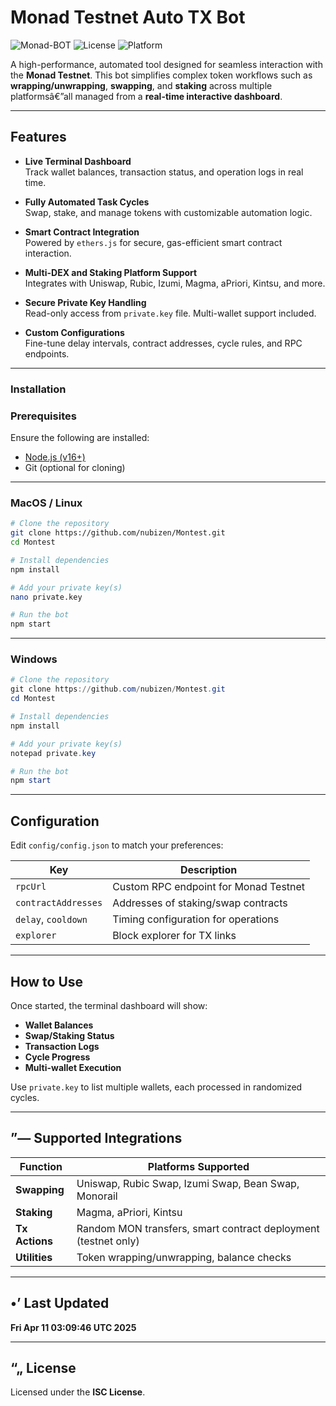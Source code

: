# **Monad Testnet Auto TX Bot**  
![Monad-BOT](https://img.shields.io/badge/Monad-BOT-blue.svg) ![License](https://img.shields.io/badge/License-ISC-green.svg) ![Platform](https://img.shields.io/badge/Platform-MacOS%2FLinux%2FWindows-lightgrey.svg)

A high-performance, automated tool designed for seamless interaction with the **Monad Testnet**. This bot simplifies complex token workflows such as **wrapping/unwrapping**, **swapping**, and **staking** across multiple platformsâ€”all managed from a **real-time interactive dashboard**.

---

## Features

- **Live Terminal Dashboard**  
  Track wallet balances, transaction status, and operation logs in real time.

- **Fully Automated Task Cycles**  
  Swap, stake, and manage tokens with customizable automation logic.

- **Smart Contract Integration**  
  Powered by `ethers.js` for secure, gas-efficient smart contract interaction.

- **Multi-DEX and Staking Platform Support**  
  Integrates with Uniswap, Rubic, Izumi, Magma, aPriori, Kintsu, and more.

- **Secure Private Key Handling**  
  Read-only access from `private.key` file. Multi-wallet support included.

- **Custom Configurations**  
  Fine-tune delay intervals, contract addresses, cycle rules, and RPC endpoints.

---

### Installation

### Prerequisites
Ensure the following are installed:
- [Node.js (v16+)](https://nodejs.org/)
- Git (optional for cloning)

---

### MacOS / Linux
```bash
# Clone the repository
git clone https://github.com/nubizen/Montest.git
cd Montest

# Install dependencies
npm install

# Add your private key(s)
nano private.key

# Run the bot
npm start
```

---

### Windows
```powershell
# Clone the repository
git clone https://github.com/nubizen/Montest.git
cd Montest

# Install dependencies
npm install

# Add your private key(s)
notepad private.key

# Run the bot
npm start
```

---

## Configuration

Edit `config/config.json` to match your preferences:

| Key                | Description                                      |
|--------------------|--------------------------------------------------|
| `rpcUrl`           | Custom RPC endpoint for Monad Testnet            |
| `contractAddresses`| Addresses of staking/swap contracts              |
| `delay`, `cooldown`| Timing configuration for operations              |
| `explorer`         | Block explorer for TX links                      |

---

##   How to Use

Once started, the terminal dashboard will show:

- **Wallet Balances**
- **Swap/Staking Status**
- **Transaction Logs**
- **Cycle Progress**
- **Multi-wallet Execution**

Use `private.key` to list multiple wallets, each processed in randomized cycles.

---

## ”— Supported Integrations

| Function       | Platforms Supported                                             |
|----------------|------------------------------------------------------------------|
| **Swapping**   | Uniswap, Rubic Swap, Izumi Swap, Bean Swap, Monorail            |
| **Staking**    | Magma, aPriori, Kintsu                                          |
| **Tx Actions** | Random MON transfers, smart contract deployment (testnet only)  |
| **Utilities**  | Token wrapping/unwrapping, balance checks                       |

---

## •’ Last Updated  
**Fri Apr 11 03:09:46 UTC 2025**

---

## “„ License  
Licensed under the **ISC License**.